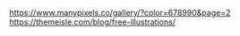 https://www.manypixels.co/gallery/?color=678990&page=2
https://themeisle.com/blog/free-illustrations/